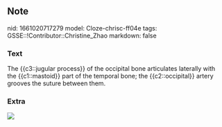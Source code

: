 ## Note
nid: 1661020717279
model: Cloze-chrisc-ff04e
tags: GSSE::!Contributor::Christine_Zhao
markdown: false

### Text
<div>
  <div>
    <div>
      <div>
        The {{c3::jugular process}} of the occipital bone
        articulates laterally with the {{c1::mastoid}} part of the
        temporal bone; the {{c2::occipital}} artery grooves the
        suture between them.
      </div>
    </div>
  </div>
</div>

### Extra
<img src="paste-6d78bbccbb402488b035cadbad3ab5b24f55dfe6.jpg">
